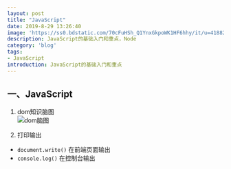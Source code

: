 ```yaml
---
layout: post
title: "JavaScript"
date: 2019-8-29 13:26:40
image: 'https://ss0.bdstatic.com/70cFuHSh_Q1YnxGkpoWK1HF6hhy/it/u=4188280155,548323661&fm=26&gp=0.jpg'
description: JavaScript的基础入门和重点，Node
category: 'blog'
tags:
- JavaScript
introduction: JavaScript的基础入门和重点
---
```


## 一、JavaScript
1. dom知识脑图  
![dom脑图](https://atts.w3cschool.cn/attachments/image/20160809/1470709730442234.gif)

2. 打印输出  
- `document.write()` 在前端页面输出  
- `console.log()` 在控制台输出  








